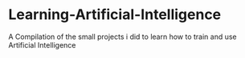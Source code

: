 # Learning-Artificial-Intelligence
A Compilation of the small projects i did to learn how to train and use Artificial Intelligence
